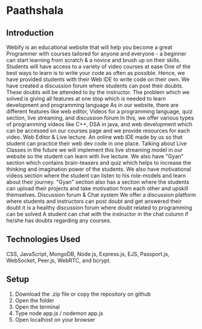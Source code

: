 # Paathshala

## Introduction

Webify is an educational website that will help you become a great Programmer with courses tailored for anyone and everyone - a beginner can start learning from scratch & a novice and brush up on their skills.
Students will have access to a variety of video courses at ease
One of the best ways to learn is to write your code as often as possible. Hence, we have provided students with their Web IDE to write code on their own.
We have created a discussion forum where students can post their doubts. These doubts will be attended to by the instructor.
The problem which we solved is giving all features at one stop which is needed to learn development and programming language
As in our website, there are different features like web editor, Videos for a programming language, quiz section, live streaming, and discussion forum
In this, we offer various types of programming videos like C++, DSA in java, and web development which can be accessed on our courses page and we provide resources for each video.
Web Editor & Live lecture. An online web IDE made by us so that student can practice their web dev code in one place.
Talking about Live Classes in the future we will implement this live streaming model in our website so the student can learn with live lecture.
We also have "Gyan" section which contains brain-teasers and quiz which helps to increase the thinking and imagination power of the students. We also have motivational videos section where the student can listen to his role-models and learn about their journey. "Gyan" section also has a section where the students can upload their projects and take motivation from each other and upskill themselves.
Discussion forum & Chat system
We offer a discussion platform where students and instructors can post doubt and get answered their doubt it is a healthy discussion forum where doubt related to programming can be solved
A student can chat with the instructor in the chat column if he/she has doubts regarding any courses.

## Technologies Used
CSS, JavaScript, MongoDB, Node.js, Express.js, EJS, Passport.js, WebSocket, Peer.js, WebRTC, and bcrypt.

## Setup
1) Download the .zip file or copy the repository on github
2) Open the folder
3) Open the terminal
4) Type node app.js / nodemon app.js
5) Open localhost on your browser

